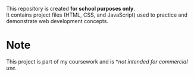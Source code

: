 This repository is created **for school purposes only**.  
It contains project files (HTML, CSS, and JavaScript) used to practice and demonstrate web development concepts.  

# Note
This project is part of my coursework and is **not intended for commercial use*.
